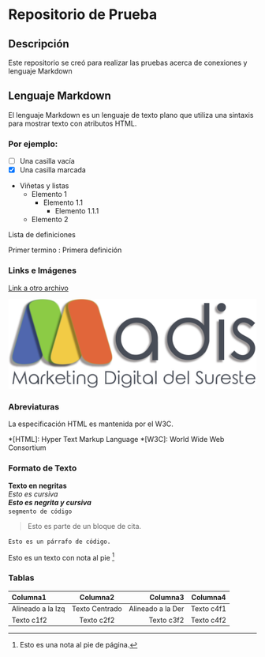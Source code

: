 # Repositorio de Prueba
## Descripción
Este repositorio se creó para realizar las pruebas acerca de conexiones  y lenguaje Markdown

## Lenguaje Markdown
El lenguaje Markdown es un lenguaje de texto plano que utiliza una sintaxis para mostrar texto con atributos HTML.

### Por ejemplo:
- [ ] Una casilla vacía
- [X] Una casilla marcada
- Viñetas y listas
  - Elemento 1
    - Elemento 1.1
      - Elemento 1.1.1
  - Elemento 2

Lista de definiciones

Primer termino
: Primera definición

### Links e Imágenes
[Link a otro archivo][Link1]

![Logo]

[link1]: link1.md "Abrir Archivo"
[Logo]: Logo.png

### Abreviaturas
La especificación HTML es mantenida por el W3C.

*[HTML]: Hyper Text Markup Language
*[W3C]:  World Wide Web Consortium

### Formato de Texto
**Texto en negritas**  
*Esto es cursiva*  
***Esto es negrita y cursiva***  
`segmento de código`  
> Esto es parte de un bloque de cita.
~~~
Esto es un párrafo de código.
~~~
Esto es un texto con nota al pie [^1]

### Tablas
Columna1    |Columna2   |Columna3   |Columna4
:-----------|:---------:|----------:|-----------
Alineado a la Izq  |Texto Centrado  |Alineado a la Der |Texto c4f1
Texto c1f2  |Texto c2f2 |Texto c3f2 |Texto c4f2

[^1]: Esto es una nota al pie de página.
